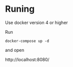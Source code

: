 # Runing

Use docker version 4 or higher

Run 

`docker-compose up -d`

and open

http://localhost:8080/